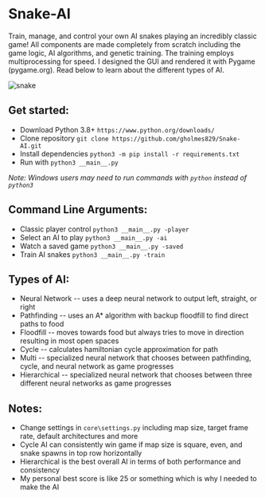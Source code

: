 # Snake-AI
Train, manage, and control your own AI snakes playing an incredibly classic game! All components are made completely from scratch including the game logic, AI algorithms, and genetic training. The training employs multiprocessing for speed. I designed the GUI and rendered it with Pygame (pygame.org). Read below to learn about the different types of AI.

![snake](https://user-images.githubusercontent.com/60802511/116515315-bd06dd00-a891-11eb-976b-169f74df029d.gif)

## Get started:
* Download Python 3.8+ `https://www.python.org/downloads/`
* Clone repository `git clone https://github.com/gholmes829/Snake-AI.git`
* Install dependencies `python3 -m pip install -r requirements.txt`
* Run with `python3 __main__.py`

_Note: Windows users may need to run commands with `python` instead of `python3`_

## Command Line Arguments:
* Classic player control `python3 __main__.py -player`
* Select an AI to play `python3 __main__.py -ai`
* Watch a saved game `python3 __main__.py -saved`
* Train AI snakes `python3 __main__.py -train`

## Types of AI:
* Neural Network -- uses a deep neural network to output left, straight, or right
* Pathfinding -- uses an A* algorithm with backup floodfill to find direct paths to food
* Floodfill -- moves towards food but always tries to move in direction resulting in most open spaces
* Cycle -- calculates hamiltonian cycle approximation for path
* Multi -- specialized neural network that chooses between pathfinding, cycle, and neural network as game progresses
* Hierarchical -- specialized neural network that chooses between three different neural networks as game progresses

## Notes:
* Change settings in `core\settings.py` including map size, target frame rate, default architectures and more
* Cycle AI can consistently win game if map size is square, even, and snake spawns in top row horizontally
* Hierarchical is the best overall AI in terms of both performance and consistency
* My personal best score is like 25 or something which is why I needed to make the AI
